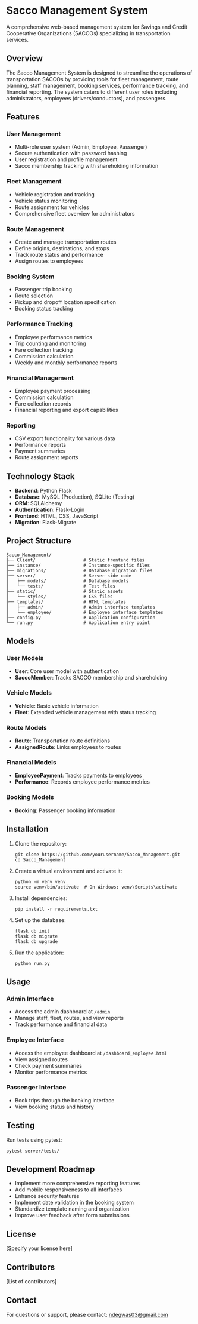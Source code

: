 # Sacco Management System

A comprehensive web-based management system for Savings and Credit Cooperative Organizations (SACCOs) specializing in transportation services.

## Overview

The Sacco Management System is designed to streamline the operations of transportation SACCOs by providing tools for fleet management, route planning, staff management, booking services, performance tracking, and financial reporting. The system caters to different user roles including administrators, employees (drivers/conductors), and passengers.

## Features

### User Management
- Multi-role user system (Admin, Employee, Passenger)
- Secure authentication with password hashing
- User registration and profile management
- Sacco membership tracking with shareholding information

### Fleet Management
- Vehicle registration and tracking
- Vehicle status monitoring
- Route assignment for vehicles
- Comprehensive fleet overview for administrators

### Route Management
- Create and manage transportation routes
- Define origins, destinations, and stops
- Track route status and performance
- Assign routes to employees

### Booking System
- Passenger trip booking
- Route selection
- Pickup and dropoff location specification
- Booking status tracking

### Performance Tracking
- Employee performance metrics
- Trip counting and monitoring
- Fare collection tracking
- Commission calculation
- Weekly and monthly performance reports

### Financial Management
- Employee payment processing
- Commission calculation
- Fare collection records
- Financial reporting and export capabilities

### Reporting
- CSV export functionality for various data
- Performance reports
- Payment summaries
- Route assignment reports

## Technology Stack

- **Backend**: Python Flask
- **Database**: MySQL (Production), SQLite (Testing)
- **ORM**: SQLAlchemy
- **Authentication**: Flask-Login
- **Frontend**: HTML, CSS, JavaScript
- **Migration**: Flask-Migrate

## Project Structure

```
Sacco_Management/
├── Client/                  # Static frontend files
├── instance/                # Instance-specific files
├── migrations/              # Database migration files
├── server/                  # Server-side code
│   ├── models/              # Database models
│   └── tests/               # Test files
├── static/                  # Static assets
│   └── styles/              # CSS files
├── templates/               # HTML templates
│   ├── admin/               # Admin interface templates
│   └── employee/            # Employee interface templates
├── config.py                # Application configuration
└── run.py                   # Application entry point
```

## Models

### User Models
- **User**: Core user model with authentication
- **SaccoMember**: Tracks SACCO membership and shareholding

### Vehicle Models
- **Vehicle**: Basic vehicle information
- **Fleet**: Extended vehicle management with status tracking

### Route Models
- **Route**: Transportation route definitions
- **AssignedRoute**: Links employees to routes

### Financial Models
- **EmployeePayment**: Tracks payments to employees
- **Performance**: Records employee performance metrics

### Booking Models
- **Booking**: Passenger booking information

## Installation

1. Clone the repository:
   ```
   git clone https://github.com/yourusername/Sacco_Management.git
   cd Sacco_Management
   ```

2. Create a virtual environment and activate it:
   ```
   python -m venv venv
   source venv/bin/activate  # On Windows: venv\Scripts\activate
   ```

3. Install dependencies:
   ```
   pip install -r requirements.txt
   ```

4. Set up the database:
   ```
   flask db init
   flask db migrate
   flask db upgrade
   ```

5. Run the application:
   ```
   python run.py
   ```

## Usage

### Admin Interface
- Access the admin dashboard at `/admin`
- Manage staff, fleet, routes, and view reports
- Track performance and financial data

### Employee Interface
- Access the employee dashboard at `/dashboard_employee.html`
- View assigned routes
- Check payment summaries
- Monitor performance metrics

### Passenger Interface
- Book trips through the booking interface
- View booking status and history

## Testing

Run tests using pytest:
```
pytest server/tests/
```

## Development Roadmap

- Implement more comprehensive reporting features
- Add mobile responsiveness to all interfaces
- Enhance security features
- Implement date validation in the booking system
- Standardize template naming and organization
- Improve user feedback after form submissions

## License

[Specify your license here]

## Contributors

[List of contributors]

## Contact

For questions or support, please contact:
ndegwas03@gmail.com